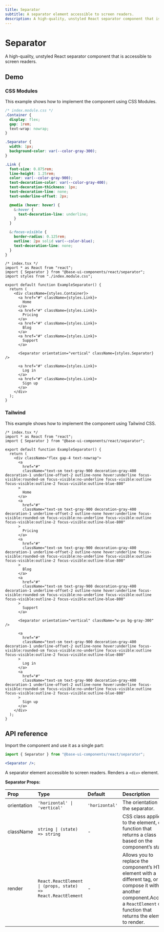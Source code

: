 ```yaml
---
title: Separator
subtitle: A separator element accessible to screen readers.
description: A high-quality, unstyled React separator component that is accessible to screen readers.
---
```

# Separator

A high-quality, unstyled React separator component that is accessible to screen readers.

## Demo

### CSS Modules

This example shows how to implement the component using CSS Modules.

```css
/* index.module.css */
.Container {
  display: flex;
  gap: 1rem;
  text-wrap: nowrap;
}

.Separator {
  width: 1px;
  background-color: var(--color-gray-300);
}

.Link {
  font-size: 0.875rem;
  line-height: 1.25rem;
  color: var(--color-gray-900);
  text-decoration-color: var(--color-gray-400);
  text-decoration-thickness: 1px;
  text-decoration-line: none;
  text-underline-offset: 2px;

  @media (hover: hover) {
    &:hover {
      text-decoration-line: underline;
    }
  }

  &:focus-visible {
    border-radius: 0.125rem;
    outline: 2px solid var(--color-blue);
    text-decoration-line: none;
  }
}
```

```tsx
/* index.tsx */
import * as React from "react";
import { Separator } from "@base-ui-components/react/separator";
import styles from "./index.module.css";

export default function ExampleSeparator() {
  return (
    <div className={styles.Container}>
      <a href="#" className={styles.Link}>
        Home
      </a>
      <a href="#" className={styles.Link}>
        Pricing
      </a>
      <a href="#" className={styles.Link}>
        Blog
      </a>
      <a href="#" className={styles.Link}>
        Support
      </a>

      <Separator orientation="vertical" className={styles.Separator} />

      <a href="#" className={styles.Link}>
        Log in
      </a>
      <a href="#" className={styles.Link}>
        Sign up
      </a>
    </div>
  );
}
```

### Tailwind

This example shows how to implement the component using Tailwind CSS.

```tsx
/* index.tsx */
import * as React from "react";
import { Separator } from "@base-ui-components/react/separator";

export default function ExampleSeparator() {
  return (
    <div className="flex gap-4 text-nowrap">
      <a
        href="#"
        className="text-sm text-gray-900 decoration-gray-400 decoration-1 underline-offset-2 outline-none hover:underline focus-visible:rounded-sm focus-visible:no-underline focus-visible:outline focus-visible:outline-2 focus-visible:outline-blue-800"
      >
        Home
      </a>
      <a
        href="#"
        className="text-sm text-gray-900 decoration-gray-400 decoration-1 underline-offset-2 outline-none hover:underline focus-visible:rounded-sm focus-visible:no-underline focus-visible:outline focus-visible:outline-2 focus-visible:outline-blue-800"
      >
        Pricing
      </a>
      <a
        href="#"
        className="text-sm text-gray-900 decoration-gray-400 decoration-1 underline-offset-2 outline-none hover:underline focus-visible:rounded-sm focus-visible:no-underline focus-visible:outline focus-visible:outline-2 focus-visible:outline-blue-800"
      >
        Blog
      </a>
      <a
        href="#"
        className="text-sm text-gray-900 decoration-gray-400 decoration-1 underline-offset-2 outline-none hover:underline focus-visible:rounded-sm focus-visible:no-underline focus-visible:outline focus-visible:outline-2 focus-visible:outline-blue-800"
      >
        Support
      </a>

      <Separator orientation="vertical" className="w-px bg-gray-300" />

      <a
        href="#"
        className="text-sm text-gray-900 decoration-gray-400 decoration-1 underline-offset-2 outline-none hover:underline focus-visible:rounded-sm focus-visible:no-underline focus-visible:outline focus-visible:outline-2 focus-visible:outline-blue-800"
      >
        Log in
      </a>
      <a
        href="#"
        className="text-sm text-gray-900 decoration-gray-400 decoration-1 underline-offset-2 outline-none hover:underline focus-visible:rounded-sm focus-visible:no-underline focus-visible:outline focus-visible:outline-2 focus-visible:outline-blue-800"
      >
        Sign up
      </a>
    </div>
  );
}
```

## API reference

Import the component and use it as a single part:

```jsx title="Anatomy"
import { Separator } from "@base-ui-components/react/separator";

<Separator />;
```

A separator element accessible to screen readers.
Renders a `<div>` element.

**Separator Props:**

| Prop        | Type                                                         | Default        | Description                                                                                                                                                                                  |
| :---------- | :----------------------------------------------------------- | :------------- | :------------------------------------------------------------------------------------------------------------------------------------------------------------------------------------------- |
| orientation | `'horizontal' \| 'vertical'`                                 | `'horizontal'` | The orientation of the separator.                                                                                                                                                            |
| className   | `string \| (state) => string`                                | -              | CSS class applied to the element, or a function that&#xA;returns a class based on the component’s state.                                                                                     |
| render      | `React.ReactElement \| (props, state) => React.ReactElement` | -              | Allows you to replace the component’s HTML element&#xA;with a different tag, or compose it with another component.Accepts a `ReactElement` or a function that returns the element to render. |
